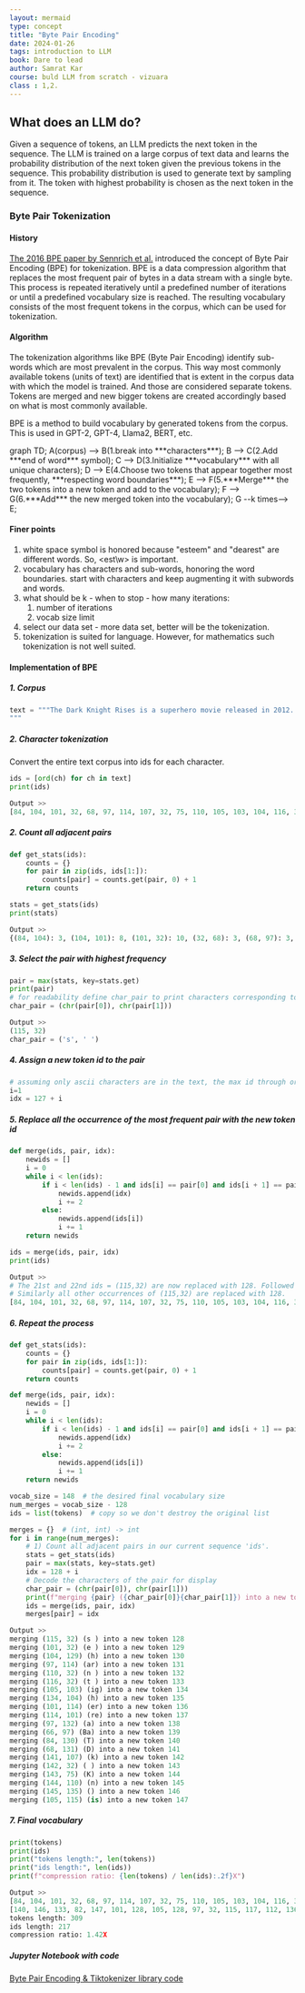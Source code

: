 ```yaml
---
layout: mermaid
type: concept 
title: "Byte Pair Encoding"
date: 2024-01-26
tags: introduction to LLM
book: Dare to lead
author: Samrat Kar
course: buld LLM from scratch - vizuara
class : 1,2.
---
```


## What does an LLM do?

Given a sequence of tokens, an LLM predicts the next token in the sequence. The LLM is trained on a large corpus of text data and learns the probability distribution of the next token given the previous tokens in the sequence. This probability distribution is used to generate text by sampling from it. The token with highest probability is chosen as the next token in the sequence.

### Byte Pair Tokenization

#### History

[The 2016 BPE paper by Sennrich et al.](https://arxiv.org/abs/1508.07909) introduced the concept of Byte Pair Encoding (BPE) for tokenization. BPE is a data compression algorithm that replaces the most frequent pair of bytes in a data stream with a single byte. This process is repeated iteratively until a predefined number of iterations or until a predefined vocabulary size is reached. The resulting vocabulary consists of the most frequent tokens in the corpus, which can be used for tokenization.


#### Algorithm
The tokenization algorithms like BPE (Byte Pair Encoding) identify sub-words which are most prevalent in the corpus. This way most commonly available tokens (units of text) are identified that is extent in the corpus data with which the model is trained. And those are considered separate tokens. Tokens are merged and new bigger tokens are created accordingly based on what is most commonly available.

BPE is a method to build vocabulary by generated tokens from the corpus.
This is used in GPT-2, GPT-4, Llama2, BERT, etc.
[](../)
<div class=mermaid>
graph TD;
    A(corpus) --> B(1.break into ***characters***);
    B --> C(2.Add ***end of word*** symbol);
    C --> D(3.Initialize ***vocabulary*** with all unique characters);
    D --> E(4.Choose two tokens that appear together most frequently, ***respecting word boundaries***);
    E --> F(5.***Merge*** the two tokens into a new token and add to the vocabulary);
    F --> G(6.***Add*** the new merged token into the vocabulary);
    G --k times--> E;
</div>

#### Finer points

1. white space symbol is honored because "esteem" and "dearest" are different words. So, <est\w> is important.
2. vocabulary has characters and sub-words, honoring the word boundaries. start with characters and keep augmenting it with subwords and words.
3. what should be k - when to stop - how many iterations: 
   1. number of iterations
   2. vocab size limit
4. select our data set - more data set, better will be the tokenization. 
5. tokenization is suited for language. However, for mathematics such tokenization is not well suited. 

#### Implementation of BPE

##### 1. Corpus
```python
text = """The Dark Knight Rises is a superhero movie released in 2012. It is the final part of Christopher Nolan Dark Knight trilogy, following Batman Begins and The Dark Knight. The film stars Christian Bale as Bruce Wayne Batman, who has been retired as Batman for eight years after the events of the previous movie.
"""
```

##### 2. Character tokenization
Convert the entire text corpus into ids for each character.
```python
ids = [ord(ch) for ch in text]
print(ids)

Output >>
[84, 104, 101, 32, 68, 97, 114, 107, 32, 75, 110, 105, 103, 104, 116, 32, 82, 105, 115, 101, 115, 32, 105, 115, 32, 97, 32, 115, 117, 112, 101, 114, 104, 101, 114, 111, 32, 109, 111, 118, 105, 101, 32, 114, 101, 108, 101, 97, 115, 101, 100, 32, 105, 110, 32, 50, 48, 49, 50, 46, 32, 73, 116, 32, 105, 115, 32, 116, 104, 101, 32, 102, 105, 110, 97, 108, 32, 112, 97, 114, 116, 32, 111, 102, 32, 67, 104, 114, 105, 115, 116, 111, 112, 104, 101, 114, 32, 78, 111, 108, 97, 110, 32, 68, 97, 114, 107, 32, 75, 110, 105, 103, 104, 116, 32, 116, 114, 105, 108, 111, 103, 121, 44, 32, 102, 111, 108, 108, 111, 119, 105, 110, 103, 32, 66, 97, 116, 109, 97, 110, 32, 66, 101, 103, 105, 110, 115, 32, 97, 110, 100, 32, 84, 104, 101, 32, 68, 97, 114, 107, 32, 75, 110, 105, 103, 104, 116, 46, 32, 84, 104, 101, 32, 102, 105, 108, 109, 32, 115, 116, 97, 114, 115, 32, 67, 104, 114, 105, 115, 116, 105, 97, 110, 32, 66, 97, 108, 101, 32, 97, 115, 32, 66, 114, 117, 99, 101, 32, 87, 97, 121, 110, 101, 32, 66, 97, 116, 109, 97, 110, 44, 32, 119, 104, 111, 32, 104, 97, 115, 32, 98, 101, 101, 110, 32, 114, 101, 116, 105, 114, 101, 100, 32, 97, 115, 32, 66, 97, 116, 109, 97, 110, 32, 102, 111, 114, 32, 101, 105, 103, 104, 116, 32, 121, 101, 97, 114, 115, 32, 97, 102, 116, 101, 114, 32, 116, 104, 101, 32, 101, 118, 101, 110, 116, 115, 32, 111, 102, 32, 116, 104, 101, 32, 112, 114, 101, 118, 105, 111, 117, 115, 32, 109, 111, 118, 105, 101, 46, 10] 
```

##### 2. Count all adjacent pairs
```python
def get_stats(ids):
    counts = {}
    for pair in zip(ids, ids[1:]):
        counts[pair] = counts.get(pair, 0) + 1
    return counts

stats = get_stats(ids)
print(stats)

Output >>
{(84, 104): 3, (104, 101): 8, (101, 32): 10, (32, 68): 3, (68, 97): 3, (97, 114): 6, (114, 107): 3, (107, 32): 3, (32, 75): 3, (75, 110): 3, (110, 105): 3, (105, 103): 4, (103, 104): 4, (104, 116): 4, (116, 32): 5, (32, 82): 1, (82, 105): 1, (105, 115): 5, (115, 101): 2, (101, 115): 1, (115, 32): 11, (32, 105): 3, (32, 97): 5, (97, 32): 1, (32, 115): 2, (115, 117): 1, (117, 112): 1, (112, 101): 1, (101, 114): 4, (114, 104): 1, (114, 111): 1, (111, 32): 2, (32, 109): 2, (109, 111): 2, (111, 118): 2, (118, 105): 3, (105, 101): 2, (32, 114): 2, (114, 101): 4, (101, 108): 1, (108, 101): 2, (101, 97): 2, (97, 115): 4, (101, 100): 2, (100, 32): 3, (105, 110): 4, (110, 32): 6, (32, 50): 1, (50, 48): 1, (48, 49): 1, (49, 50): 1, (50, 46): 1, (46, 32): 2, (32, 73): 1, (73, 116): 1, (32, 116): 4, (116, 104): 3, (32, 102): 4, (102, 105): 2, (110, 97): 1, (97, 108): 2, (108, 32): 1, (32, 112): 2, (112, 97): 1, (114, 116): 1, (32, 111): 2, (111, 102): 2, (102, 32): 2, (32, 67): 2, (67, 104): 2, (104, 114): 2, (114, 105): 3, (115, 116): 3, (116, 111): 1, (111, 112): 1, (112, 104): 1, (114, 32): 3, (32, 78): 1, (78, 111): 1, (111, 108): 2, (108, 97): 1, (97, 110): 6, (116, 114): 1, (105, 108): 2, (108, 111): 2, (111, 103): 1, (103, 121): 1, (121, 44): 1, (44, 32): 2, (102, 111): 2, (108, 108): 1, (111, 119): 1, (119, 105): 1, (110, 103): 1, (103, 32): 1, (32, 66): 6, (66, 97): 4, (97, 116): 3, (116, 109): 3, (109, 97): 3, (66, 101): 1, (101, 103): 1, (103, 105): 1, (110, 115): 1, (110, 100): 1, (32, 84): 2, (116, 46): 1, (108, 109): 1, (109, 32): 1, (116, 97): 1, (114, 115): 2, (116, 105): 2, (105, 97): 1, (66, 114): 1, (114, 117): 1, (117, 99): 1, (99, 101): 1, (32, 87): 1, (87, 97): 1, (97, 121): 1, (121, 110): 1, (110, 101): 1, (110, 44): 1, (32, 119): 1, (119, 104): 1, (104, 111): 1, (32, 104): 1, (104, 97): 1, (32, 98): 1, (98, 101): 1, (101, 101): 1, (101, 110): 2, (101, 116): 1, (105, 114): 1, (111, 114): 1, (32, 101): 2, (101, 105): 1, (32, 121): 1, (121, 101): 1, (97, 102): 1, (102, 116): 1, (116, 101): 1, (101, 118): 2, (118, 101): 1, (110, 116): 1, (116, 115): 1, (112, 114): 1, (105, 111): 1, (111, 117): 1, (117, 115): 1, (101, 46): 1, (46, 10): 1}  
```

##### 3. Select the pair with highest frequency
```python
pair = max(stats, key=stats.get)
print(pair)
# for readability define char_pair to print characters corresponding to the pair with highest frequency.
char_pair = (chr(pair[0]), chr(pair[1]))

Output >>
(115, 32)
char_pair = ('s', ' ')
```

##### 4. Assign a new token id to the pair
```python
# assuming only ascii characters are in the text, the max id through ord(ch) is 127. So, initializing the next token id as 128.
i=1
idx = 127 + i
```

##### 5. Replace all the occurrence of the most frequent pair with the new token id
```python
def merge(ids, pair, idx):
    newids = []
    i = 0
    while i < len(ids):
        if i < len(ids) - 1 and ids[i] == pair[0] and ids[i + 1] == pair[1]:
            newids.append(idx)
            i += 2
        else:
            newids.append(ids[i])
            i += 1
    return newids

ids = merge(ids, pair, idx)
print(ids)

Output >> 
# The 21st and 22nd ids = (115,32) are now replaced with 128. Followed by 105.
# Similarly all other occurrences of (115,32) are replaced with 128.
[84, 104, 101, 32, 68, 97, 114, 107, 32, 75, 110, 105, 103, 104, 116, 32, 82, 105, 115, 101, 147, 105, 147, 97, 32, 115, 117, 112, 101, 114, 104, 101, 114, 111, 32, 109, 111, 118, 105, 101, 32, 114, 101, 108, 101, 97, 115, 101, 100, 32, 105, 110, 32, 50, 48, 49, 50, 46, 32, 73, 116, 32, 105, 147, 116, 104, 101, 32, 102, 105, 110, 97, 108, 32, 112, 97, 114, 116, 32, 111, 102, 32, 67, 104, 114, 105, 115, 116, 111, 112, 104, 101, 114, 32, 78, 111, 108, 97, 110, 32, 68, 97, 114, 107, 32, 75, 110, 105, 103, 104, 116, 32, 116, 114, 105, 108, 111, 103, 121, 44, 32, 102, 111, 108, 108, 111, 119, 105, 110, 103, 32, 66, 97, 116, 109, 97, 110, 32, 66, 101, 103, 105, 110, 147, 97, 110, 100, 32, 84, 104, 101, 32, 68, 97, 114, 107, 32, 75, 110, 105, 103, 104, 116, 46, 32, 84, 104, 101, 32, 102, 105, 108, 109, 32, 115, 116, 97, 114, 147, 67, 104, 114, 105, 115, 116, 105, 97, 110, 32, 66, 97, 108, 101, 32, 97, 147, 66, 114, 117, 99, 101, 32, 87, 97, 121, 110, 101, 32, 66, 97, 116, 109, 97, 110, 44, 32, 119, 104, 111, 32, 104, 97, 147, 98, 101, 101, 110, 32, 114, 101, 116, 105, 114, 101, 100, 32, 97, 147, 66, 97, 116, 109, 97, 110, 32, 102, 111, 114, 32, 101, 105, 103, 104, 116, 32, 121, 101, 97, 114, 147, 97, 102, 116, 101, 114, 32, 116, 104, 101, 32, 101, 118, 101, 110, 116, 147, 111, 102, 32, 116, 104, 101, 32, 112, 114, 101, 118, 105, 111, 117, 147, 109, 111, 118, 105, 101, 46, 10]
```

##### 6. Repeat the process
```python
def get_stats(ids):
    counts = {}
    for pair in zip(ids, ids[1:]):
        counts[pair] = counts.get(pair, 0) + 1
    return counts

def merge(ids, pair, idx):
    newids = []
    i = 0
    while i < len(ids):
        if i < len(ids) - 1 and ids[i] == pair[0] and ids[i + 1] == pair[1]:
            newids.append(idx)
            i += 2
        else:
            newids.append(ids[i])
            i += 1
    return newids

vocab_size = 148  # the desired final vocabulary size
num_merges = vocab_size - 128
ids = list(tokens)  # copy so we don't destroy the original list

merges = {}  # (int, int) -> int
for i in range(num_merges):
    # 1) Count all adjacent pairs in our current sequence 'ids'.
    stats = get_stats(ids)
    pair = max(stats, key=stats.get)
    idx = 128 + i
    # Decode the characters of the pair for display
    char_pair = (chr(pair[0]), chr(pair[1]))
    print(f"merging {pair} ({char_pair[0]}{char_pair[1]}) into a new token {idx}")
    ids = merge(ids, pair, idx)
    merges[pair] = idx

Output >> 
merging (115, 32) (s ) into a new token 128
merging (101, 32) (e ) into a new token 129
merging (104, 129) (h) into a new token 130
merging (97, 114) (ar) into a new token 131
merging (110, 32) (n ) into a new token 132
merging (116, 32) (t ) into a new token 133
merging (105, 103) (ig) into a new token 134
merging (134, 104) (h) into a new token 135
merging (101, 114) (er) into a new token 136
merging (114, 101) (re) into a new token 137
merging (97, 132) (a) into a new token 138
merging (66, 97) (Ba) into a new token 139
merging (84, 130) (T) into a new token 140
merging (68, 131) (D) into a new token 141
merging (141, 107) (k) into a new token 142
merging (142, 32) ( ) into a new token 143
merging (143, 75) (K) into a new token 144
merging (144, 110) (n) into a new token 145
merging (145, 135) () into a new token 146
merging (105, 115) (is) into a new token 147
```

##### 7. Final vocabulary
```python
print(tokens)
print(ids)
print("tokens length:", len(tokens))
print("ids length:", len(ids))
print(f"compression ratio: {len(tokens) / len(ids):.2f}X")

Output >>
[84, 104, 101, 32, 68, 97, 114, 107, 32, 75, 110, 105, 103, 104, 116, 32, 82, 105, 115, 101, 115, 32, 105, 115, 32, 97, 32, 115, 117, 112, 101, 114, 104, 101, 114, 111, 32, 109, 111, 118, 105, 101, 32, 114, 101, 108, 101, 97, 115, 101, 100, 32, 105, 110, 32, 50, 48, 49, 50, 46, 32, 73, 116, 32, 105, 115, 32, 116, 104, 101, 32, 102, 105, 110, 97, 108, 32, 112, 97, 114, 116, 32, 111, 102, 32, 67, 104, 114, 105, 115, 116, 111, 112, 104, 101, 114, 32, 78, 111, 108, 97, 110, 32, 68, 97, 114, 107, 32, 75, 110, 105, 103, 104, 116, 32, 116, 114, 105, 108, 111, 103, 121, 44, 32, 102, 111, 108, 108, 111, 119, 105, 110, 103, 32, 66, 97, 116, 109, 97, 110, 32, 66, 101, 103, 105, 110, 115, 32, 97, 110, 100, 32, 84, 104, 101, 32, 68, 97, 114, 107, 32, 75, 110, 105, 103, 104, 116, 46, 32, 84, 104, 101, 32, 102, 105, 108, 109, 32, 115, 116, 97, 114, 115, 32, 67, 104, 114, 105, 115, 116, 105, 97, 110, 32, 66, 97, 108, 101, 32, 97, 115, 32, 66, 114, 117, 99, 101, 32, 87, 97, 121, 110, 101, 32, 66, 97, 116, 109, 97, 110, 44, 32, 119, 104, 111, 32, 104, 97, 115, 32, 98, 101, 101, 110, 32, 114, 101, 116, 105, 114, 101, 100, 32, 97, 115, 32, 66, 97, 116, 109, 97, 110, 32, 102, 111, 114, 32, 101, 105, 103, 104, 116, 32, 121, 101, 97, 114, 115, 32, 97, 102, 116, 101, 114, 32, 116, 104, 101, 32, 101, 118, 101, 110, 116, 115, 32, 111, 102, 32, 116, 104, 101, 32, 112, 114, 101, 118, 105, 111, 117, 115, 32, 109, 111, 118, 105, 101, 46, 10]
[140, 146, 133, 82, 147, 101, 128, 105, 128, 97, 32, 115, 117, 112, 136, 104, 136, 111, 32, 109, 111, 118, 105, 129, 137, 108, 101, 97, 115, 101, 100, 32, 105, 132, 50, 48, 49, 50, 46, 32, 73, 133, 105, 128, 116, 130, 102, 105, 110, 97, 108, 32, 112, 131, 133, 111, 102, 32, 67, 104, 114, 147, 116, 111, 112, 104, 136, 32, 78, 111, 108, 138, 146, 133, 116, 114, 105, 108, 111, 103, 121, 44, 32, 102, 111, 108, 108, 111, 119, 105, 110, 103, 32, 139, 116, 109, 138, 66, 101, 103, 105, 110, 128, 97, 110, 100, 32, 140, 146, 116, 46, 32, 140, 102, 105, 108, 109, 32, 115, 116, 131, 128, 67, 104, 114, 147, 116, 105, 138, 139, 108, 129, 97, 128, 66, 114, 117, 99, 129, 87, 97, 121, 110, 129, 139, 116, 109, 97, 110, 44, 32, 119, 104, 111, 32, 104, 97, 128, 98, 101, 101, 132, 137, 116, 105, 137, 100, 32, 97, 128, 139, 116, 109, 138, 102, 111, 114, 32, 101, 135, 133, 121, 101, 131, 128, 97, 102, 116, 136, 32, 116, 130, 101, 118, 101, 110, 116, 128, 111, 102, 32, 116, 130, 112, 137, 118, 105, 111, 117, 128, 109, 111, 118, 105, 101, 46, 10]
tokens length: 309
ids length: 217
compression ratio: 1.42X
```

##### Jupyter Notebook with code

[Byte Pair Encoding & Tiktokenizer library code](https://github.com/samratkar/samratkar.github.io/blob/main/_posts/concepts/genai/notes/code/bpe-tiktoken.ipynb)